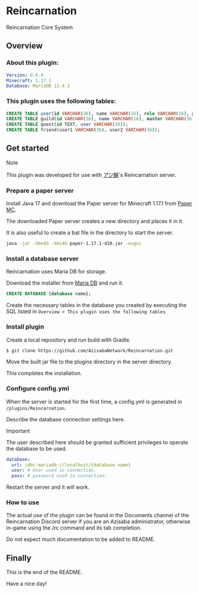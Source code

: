 # Reincarnation

Reincarnation Core System

## Overview

### About this plugin:

```yaml
Version: 0.6.4
Minecraft: 1.17.1
Database: MariaDB 11.4.2
```

### This plugin uses the following tables:

```sql
CREATE TABLE user(id VARCHAR(36), name VARCHAR(16), role VARCHAR(16), guild VARCHAR(36), exp INT UNSIGNED, money INT UNSIGNED, youtube VARCHAR(30), twitter VARCHAR(15), discord VARCHAR(32));
CREATE TABLE guild(id VARCHAR(36), name VARCHAR(16), master VARCHAR(36), exp INT UNSIGNED, money INT UNSIGNED);
CREATE TABLE quest(id TEXT, user VARCHAR(36));
CREATE TABLE friend(user1 VARCHAR(36), user2 VARCHAR(36));
```

## Get started

> [!NOTE]  
> This plugin was developed for use with [アジ鯖](https://www.azisaba.net)'s Reincarnation server.

### Prepare a paper server

Install Java 17 and download the Paper server for Minecraft 1.17.1 from [Paper MC](https://papermc.io/downloads/paper).

The downloaded Paper server creates a new directory and places it in it.

It is also useful to create a bat file in the directory to start the server.

```sh
java -jar -Xmx4G -Xms4G paper-1.17.1-410.jar -nogui
```

### Install a database server

Reincarnation uses Maria DB for storage.

Download the installer from [Maria DB](https://mariadb.org/) and run it.

```sql
CREATE DATABASE {database name};
```

Create the necessary tables in the database you created by executing the SQL listed in `Overview > This plugin uses the following tables`

### Install plugin

Create a local repository and run build with Gradle.

```sh
$ git clone https://github.com/AzisabaNetwork/Reincarnation.git
```

Move the built jar file to the plugins directory in the server directory.

This completes the installation.

### Configure config.yml

When the server is started for the first time, a config.yml is generated in `/plugins/Reincarnation`.

Describe the database connection settings here.

> [!IMPORTANT]  
> The user described here should be granted sufficient privileges to operate the database to be used.

```yaml
database:
  url: jdbc:mariadb://localhost/{database name}
  user: # User used in connection.
  pass: # password used in connection.
```

Restart the server and it will work.

### How to use

The actual use of the plugin can be found in the Documents channel of the Reincarnation Discord server if you are an Azisaba administrator, otherwise in-game using the /rc command and its tab completion.

Do not expect much documentation to be added to README.

## Finally

This is the end of the README.

Have a nice day!